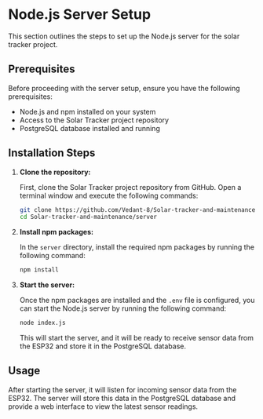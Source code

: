 # Node.js Server Setup

This section outlines the steps to set up the Node.js server for the solar tracker project.

## Prerequisites

Before proceeding with the server setup, ensure you have the following prerequisites:

- Node.js and npm installed on your system
- Access to the Solar Tracker project repository
- PostgreSQL database installed and running

## Installation Steps

1. **Clone the repository:**

   First, clone the Solar Tracker project repository from GitHub. Open a terminal window and execute the following commands:

   ```bash
   git clone https://github.com/Vedant-8/Solar-tracker-and-maintenance.git
   cd Solar-tracker-and-maintenance/server
   ```

2. **Install npm packages:**

   In the `server` directory, install the required npm packages by running the following command:

   ```bash
   npm install
   ```

3. **Start the server:**

   Once the npm packages are installed and the `.env` file is configured, you can start the Node.js server by running the following command:

   ```bash
   node index.js
   ```

   This will start the server, and it will be ready to receive sensor data from the ESP32 and store it in the PostgreSQL database.

## Usage

After starting the server, it will listen for incoming sensor data from the ESP32. The server will store this data in the PostgreSQL database and provide a web interface to view the latest sensor readings.
